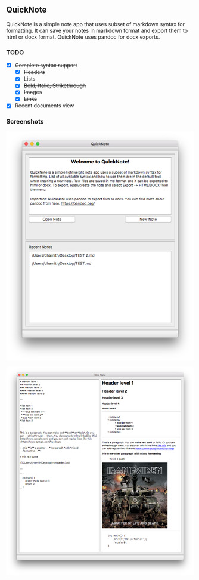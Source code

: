## QuickNote


QuickNote is a simple note app that uses subset of markdown syntax for formatting. It can save your notes in markdown format and export them to html or docx format. QuickNote uses pandoc for docx exports.

### TODO

- [x] ~~Complete syntax support~~
  - [x] ~~Headers~~
  - [x] ~~Lists~~
  - [x] ~~Bold, Italic, Strikethrough~~
  - [x] ~~Images~~
  - [x] ~~Links~~ 
- [x] ~~Recent documents view~~

### Screenshots


![](screenshots/MainWindow.png)

![](screenshots/NewNoteWindow.png)
